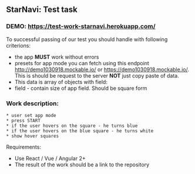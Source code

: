## StarNavi: **Test task**

### DEMO: https://test-work-starnavi.herokuapp.com/

To successful passing of our test you should handle with following criterions:
- the app **MUST** work without errors
- presets for app mode you can fetch using this endpoint http://demo1030918.mockable.io/ or https://demo1030918.mockable.io/. This is should be request to the server **NOT** just copy paste of data.
- This data is array of objects with field:
- field - contain size of app field. Should be square form

### Work description:

    * user set app mode
    * press START
    * if the user hovers on the square - he turns blue
    * if the user hovers on the blue square - he turns white
    * show hover squares

Requirements:

-  Use React / Vue / Angular 2+
-  The result of the work should be a link to the repository
